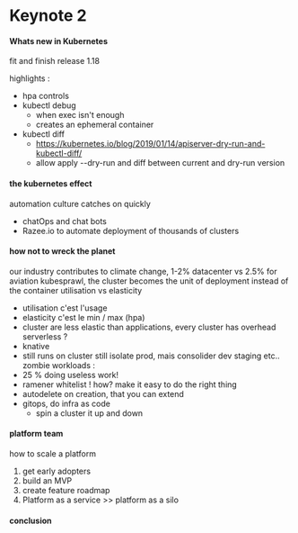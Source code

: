 # Keynote 2
#### Whats new in Kubernetes
fit and finish release 1.18

highlights :
 - hpa controls
 - kubectl debug
   - when exec isn't enough
   - creates an ephemeral container
 - kubectl diff
   - https://kubernetes.io/blog/2019/01/14/apiserver-dry-run-and-kubectl-diff/
   - allow apply --dry-run and diff between current and dry-run version

#### the kubernetes effect
automation culture catches on quickly
 - chatOps and chat bots
 - Razee.io to automate deployment of thousands of clusters

#### how not to wreck the planet
our industry contributes to climate change, 1-2% datacenter vs 2.5% for aviation
kubesprawl, the cluster becomes the unit of deployment instead of the container
utilisation vs elasticity
 - utilisation c'est l'usage
 - elasticity c'est le min / max (hpa)
 - cluster are less elastic than applications, every cluster has overhead
serverless ?
 - knative
 - still runs on cluster
still isolate prod, mais consolider dev staging etc..
zombie workloads :
 - 25 % doing useless work!
 - ramener whitelist !
how? make it easy to do the right thing
 - autodelete on creation, that you can extend
 - gitops, do infra as code
   - spin a cluster it up and down

#### platform team
how to scale a platform
 1. get early adopters
 2. build an MVP
 3. create feature roadmap
 4. Platform as a service >> platform as a silo

#### conclusion



